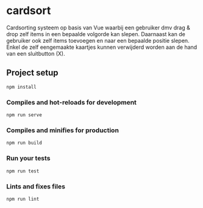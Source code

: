 # cardsort
Cardsorting systeem op basis van Vue waarbij een gebruiker dmv drag & drop zelf items in een bepaalde volgorde kan slepen.
Daarnaast kan de gebruiker ook zelf items toevoegen en naar een bepaalde positie slepen. Enkel de zelf eengemaakte kaartjes kunnen verwijderd worden
aan de hand van een sluitbutton (X).


## Project setup
```
npm install
```

### Compiles and hot-reloads for development
```
npm run serve
```

### Compiles and minifies for production
```
npm run build
```

### Run your tests
```
npm run test
```

### Lints and fixes files
```
npm run lint
```
